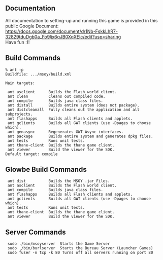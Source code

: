 
## Documentation
All documentation to setting-up and running this game is provided in this public Google Document:  
https://docs.google.com/document/d/1Nb-FskkLhR7-32829tduDgb0a_Fo9ljx6qJB0XqXElc/edit?usp=sharing  
Have fun :)!  

## Build Commands
```
% ant -p
Buildfile: .../msoy/build.xml

Main targets:

 ant asclient      Builds the Flash world client.
 ant clean         Cleans out compiled code.
 ant compile       Builds java class files.
 ant distall       Builds entire system (does not package).
 ant distcleanall  Fully cleans out the application and all subprojects.
 ant flashapps     Builds all Flash clients and applets.
 ant gclients      Builds all GWT clients (use -Dpages to choose which).
 ant genasync      Regenerates GWT Async interfaces.
 ant package       Builds entire system and generates dpkg files.
 ant tests         Runs unit tests.
 ant thane-client  Builds the thane game client.
 ant viewer        Build the viewer for the SDK.
Default target: compile
```
## Glowbe Build Commands
```
 ant dist          Builds the MSOY .jar Files.
 ant asclient      Builds the Flash world client.
 ant compile       Builds java class files.
 ant flashapps     Builds all Flash clients and applets.
 ant gclients      Builds all GWT clients (use -Dpages to choose which).
 ant tests         Runs unit tests.
 ant thane-client  Builds the thane game client.
 ant viewer        Build the viewer for the SDK.
```
## Server Commands
```
 sudo ./bin/msoyserver  Starts the Game Server
 sudo ./bin/burlserver  Starts the Bureau Server (Launcher Games)
 sudo fuser -n tcp -k 80 Turns off all servers running on port 80
```
